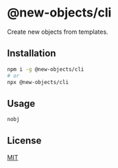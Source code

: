 # @new-objects/cli

Create new objects from templates.

## Installation

```bash
npm i -g @new-objects/cli
# or
npx @new-objects/cli
```

## Usage

```bash
nobj
```

## License

[MIT](./LICENSE)
